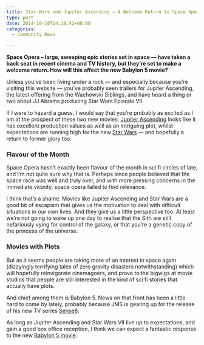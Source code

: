 ```yaml
---
title: Star Wars and Jupiter Ascending – A Welcome Return to Space Opera
type: post
date: 2014-10-10T14:18:42+00:00
categories:
  - Community News

---
```

**Space Opera &#8211; large, sweeping epic stories set in space — have taken a back seat in recent cinema and TV history, but they&#8217;re set to make a welcome return. How will this affect the new Babylon 5 movie?**

Unless you&#8217;ve been living under a rock — and especially because you&#8217;re visiting this website — you&#8217;ve probably seen trailers for Jupiter Ascending, the latest offering from the Wachowski Siblings, and have heard a thing or two about JJ Abrams producing Star Wars Episode VII.

If I were to hazard a guess, I would say that you&#8217;re probably as excited as I am at the prospect of these two new movies. [Jupiter Ascending][1] looks like it has excellent production values as well as an intriguing plot, whilst expectations are running high for the new [Star Wars][2] — and hopefully a return to former glory too.

### Flavour of the Month

Space Opera hasn&#8217;t exactly been flavour of the month in sci fi circles of late, and I&#8217;m not quite sure why that is. Perhaps since people believed that the space race was well and truly over, and with more pressing concerns in the immediate vicinity, space opera failed to find relevance.

I think that&#8217;s a shame. Movies like Jupiter Ascending and Star Wars are a good bit of escapism that gives us the motivation to deal with difficult situations in our own lives. And they give us a little perspective too. At least we&#8217;re not going to wake up one day to realise that the Sith are still nefariously vying for control of the galaxy, or that you&#8217;re a genetic copy of the princess of the universe.

### Movies with Plots

But as it seems people are taking more of an interest in space again (dizzyingly terrifying tales of zero gravity disasters notwithstanding) which will hopefully reinvigorate cinemagoers, and prove to the bigwigs at movie studios that people are still interested in the kind of sci fi stories that actually have plots.

And chief among them is Babylon 5. News on that front has been a little hard to come by lately, probably because JMS is gearing up for the release of his new TV series [Sense8][3].

As long as Jupiter Ascending and Star Wars VII live up to expectations, and gain a good box office reception, I think we can expect a fantastic response to the new [Babylon 5 movie][4].

 [1]: http://www.jupiterascending.com
 [2]: http://www.starwars.com/news/category/star-wars-episode-vii
 [3]: http://www.imdb.com/title/tt2431438/
 [4]: http://freeb5:8888/category/movie/
